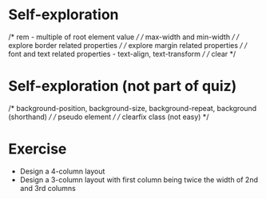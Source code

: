 # Self-exploration
/* rem - multiple of root element value */
/* max-width and min-width */
/* explore border related properties */
/* explore margin related properties */
/* font and text related properties - text-align, text-transform */
/* clear */

# Self-exploration (not part of quiz)
/* background-position, background-size, background-repeat, background (shorthand) */
/* pseudo element */
/* clearfix class (not easy) */

# Exercise
- Design a 4-column layout
- Design a 3-column layout with first column being twice the width of 2nd and 3rd columns